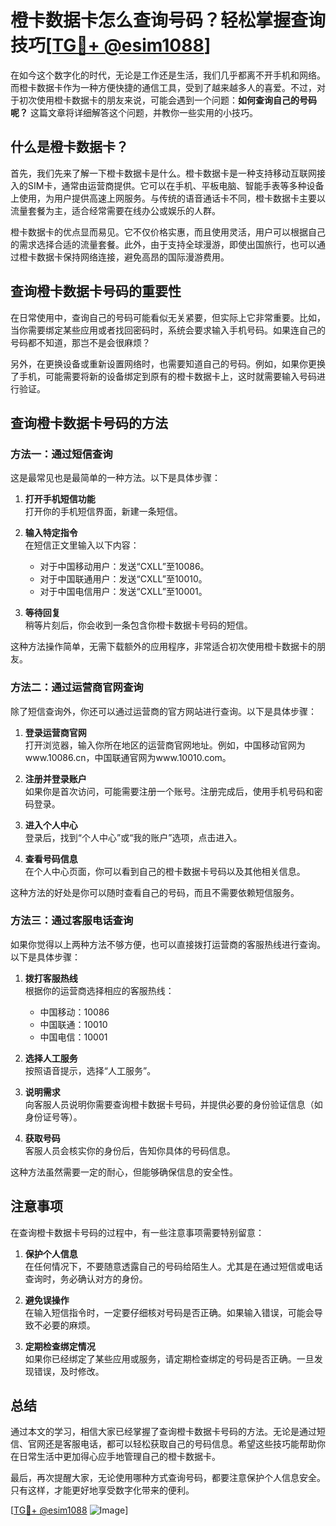 # 橙卡数据卡怎么查询号码？轻松掌握查询技巧[[TG💪+ @esim1088](https://t.me/s/esim1088)]

在如今这个数字化的时代，无论是工作还是生活，我们几乎都离不开手机和网络。而橙卡数据卡作为一种方便快捷的通信工具，受到了越来越多人的喜爱。不过，对于初次使用橙卡数据卡的朋友来说，可能会遇到一个问题：**如何查询自己的号码呢？** 这篇文章将详细解答这个问题，并教你一些实用的小技巧。

## 什么是橙卡数据卡？

首先，我们先来了解一下橙卡数据卡是什么。橙卡数据卡是一种支持移动互联网接入的SIM卡，通常由运营商提供。它可以在手机、平板电脑、智能手表等多种设备上使用，为用户提供高速上网服务。与传统的语音通话卡不同，橙卡数据卡主要以流量套餐为主，适合经常需要在线办公或娱乐的人群。

橙卡数据卡的优点显而易见。它不仅价格实惠，而且使用灵活，用户可以根据自己的需求选择合适的流量套餐。此外，由于支持全球漫游，即使出国旅行，也可以通过橙卡数据卡保持网络连接，避免高昂的国际漫游费用。

## 查询橙卡数据卡号码的重要性

在日常使用中，查询自己的号码可能看似无关紧要，但实际上它非常重要。比如，当你需要绑定某些应用或者找回密码时，系统会要求输入手机号码。如果连自己的号码都不知道，那岂不是会很麻烦？

另外，在更换设备或重新设置网络时，也需要知道自己的号码。例如，如果你更换了手机，可能需要将新的设备绑定到原有的橙卡数据卡上，这时就需要输入号码进行验证。

## 查询橙卡数据卡号码的方法

### 方法一：通过短信查询

这是最常见也是最简单的一种方法。以下是具体步骤：

1. **打开手机短信功能**  
   打开你的手机短信界面，新建一条短信。

2. **输入特定指令**  
   在短信正文里输入以下内容：
   - 对于中国移动用户：发送“CXLL”至10086。
   - 对于中国联通用户：发送“CXLL”至10010。
   - 对于中国电信用户：发送“CXLL”至10001。

3. **等待回复**  
   稍等片刻后，你会收到一条包含你橙卡数据卡号码的短信。

这种方法操作简单，无需下载额外的应用程序，非常适合初次使用橙卡数据卡的朋友。

### 方法二：通过运营商官网查询

除了短信查询外，你还可以通过运营商的官方网站进行查询。以下是具体步骤：

1. **登录运营商官网**  
   打开浏览器，输入你所在地区的运营商官网地址。例如，中国移动官网为www.10086.cn，中国联通官网为www.10010.com。

2. **注册并登录账户**  
   如果你是首次访问，可能需要注册一个账号。注册完成后，使用手机号码和密码登录。

3. **进入个人中心**  
   登录后，找到“个人中心”或“我的账户”选项，点击进入。

4. **查看号码信息**  
   在个人中心页面，你可以看到自己的橙卡数据卡号码以及其他相关信息。

这种方法的好处是你可以随时查看自己的号码，而且不需要依赖短信服务。

### 方法三：通过客服电话查询

如果你觉得以上两种方法不够方便，也可以直接拨打运营商的客服热线进行查询。以下是具体步骤：

1. **拨打客服热线**  
   根据你的运营商选择相应的客服热线：
   - 中国移动：10086
   - 中国联通：10010
   - 中国电信：10001

2. **选择人工服务**  
   按照语音提示，选择“人工服务”。

3. **说明需求**  
   向客服人员说明你需要查询橙卡数据卡号码，并提供必要的身份验证信息（如身份证号等）。

4. **获取号码**  
   客服人员会核实你的身份后，告知你具体的号码信息。

这种方法虽然需要一定的耐心，但能够确保信息的安全性。

## 注意事项

在查询橙卡数据卡号码的过程中，有一些注意事项需要特别留意：

1. **保护个人信息**  
   在任何情况下，不要随意透露自己的号码给陌生人。尤其是在通过短信或电话查询时，务必确认对方的身份。

2. **避免误操作**  
   在输入短信指令时，一定要仔细核对号码是否正确。如果输入错误，可能会导致不必要的麻烦。

3. **定期检查绑定情况**  
   如果你已经绑定了某些应用或服务，请定期检查绑定的号码是否正确。一旦发现错误，及时修改。

## 总结

通过本文的学习，相信大家已经掌握了查询橙卡数据卡号码的方法。无论是通过短信、官网还是客服电话，都可以轻松获取自己的号码信息。希望这些技巧能帮助你在日常生活中更加得心应手地管理自己的橙卡数据卡。

最后，再次提醒大家，无论使用哪种方式查询号码，都要注意保护个人信息安全。只有这样，才能更好地享受数字化带来的便利。

[[TG💪+ @esim1088](https://t.me/s/esim1088) ![Image](https://i.postimg.cc/4NQfJmqS/Snipaste-2025-05-13-00-14-12.png)]